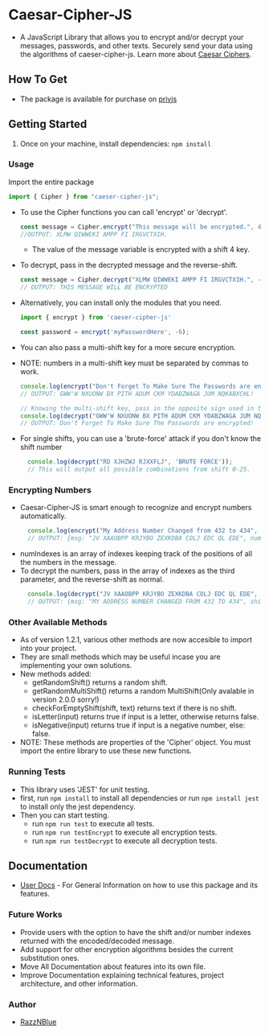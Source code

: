 # Caesar-Cipher-JS
 - A JavaScript Library that allows you to encrypt and/or decrypt your messages, passwords, and other texts. Securely send your data using the algorithms of caeser-cipher-js.
Learn more about [Caesar Ciphers](https://www.sciencedirect.com/topics/computer-science/caesar-cipher).

## How To Get
 - The package is available for purchase on [privjs](https://www.privjs.com/packages/caeser-cipher-js)

## Getting Started
 1) Once on your machine, install dependencies: `npm install`

### Usage

  Import the entire package

  ```js
  import { Cipher } from "caeser-cipher-js"; 
  ```
 - To use the Cipher functions you can call 'encrypt' or 'decrypt'.
    ``` js
    const message = Cipher.encrypt("This message will be encrypted.", 4);
    //OUTPUT: XLMW QIWWEKI AMPP FI IRGVCTXIH.
    ```
   - The value of the message variable is encrypted with a shift 4 key.
  
 - To decrypt, pass in the decrypted message and the reverse-shift.
    ``` js
    const message = Cipher.decrypt("XLMW QIWWEKI AMPP FI IRGVCTXIH.", -4); 
    // OUTPUT: THIS MESSAGE WILL BE ENCRYPTED
    ```

 - Alternatively, you can install only the modules that you need.

   ```js
   import { encrypt } from 'caeser-cipher-js'
   
   const password = encrypt('myPasswordHere', -6);
   ```

 - You can also pass a multi-shift key for a more secure encryption.
 - NOTE: numbers in a multi-shift key must be separated by commas to work.
   ```js
   console.log(encrypt("Don't Forget To Make Sure The Passwords are encrypted!", '3,8,9'));
   // OUTPUT: GWW'W NXUONW BX PITH ADUM CKM YDABZWAGA JUM NQKABXCHL!

   // Knowing the multi-shift key, pass in the opposite sign used in the encryption.
   console.log(decrypt("GWW'W NXUONW BX PITH ADUM CKM YDABZWAGA JUM NQKABXCHL!", '-3,-8,-9'));
   // OUTPUT: Don't Forget To Make Sure The Passwords are encrypted!
   ```

  - For single shifts, you can use a 'brute-force' attack if you don't know the shift number
    ```js
      console.log(decrypt("RD XJHZWJ RJXXFLJ", 'BRUTE FORCE'));
      // This will output all possible combinations from shift 0-25.
    ```

### Encrypting Numbers
 - Caesar-Cipher-JS is smart enough to recognize and encrypt numbers automatically.
    ```js
      console.log(encrypt("My Address Number Changed from 432 to 434", -3));
      // OUTPUT: {msg: "JV XAAOBPP KRJYBO ZEXKDBA COLJ EDC QL EDE", numIndexes: [31, 32, 33, 38, 39, 40], shift: -3}
    ```
 - numIndexes is an array of indexes keeping track of the positions of all the numbers in the message.
 - To decrypt the numbers, pass in the array of indexes as the third parameter, and the reverse-shift as normal.
    ```js
      console.log(decrypt("JV XAAOBPP KRJYBO ZEXKDBA COLJ EDC QL EDE", 3, [31, 32, 33, 38, 39, 40]))
      // OUTPUT: {msg: "MY ADDRESS NUMBER CHANGED FROM 432 TO 434", shift: 3}
    ```

### Other Available Methods
 - As of version 1.2.1, various other methods are now accesible to import into your project.
 - They are small methods which may be useful incase you are implementing your own solutions.
 -  New methods added:
    - getRandomShift() returns a random shift.
    - getRandomMultiShift() returns a random MultiShift(Only avalable in version 2.0.0 sorry!)
    - checkForEmptyShift(shift, text) returns text if there is no shift.
    - isLetter(input) returns true if input is a letter, otherwise returns false.
    - isNegative(input) returns true if input is a negative number, else: false.
  - NOTE: These methods are properties of the 'Cipher' object. You must import the entire library to use these new functions.

### Running Tests
 - This library uses 'JEST' for unit testing.
 - first, run ``` npm install ``` to install all dependencies or run ``` npm install jest ``` to install only the jest dependency.
 - Then you can start testing.
   - run ``` npm run test ``` to execute all tests.
   - run ``` npm run testEncrypt ``` to execute all encryption tests.
   - run ``` npm run testDecrypt ``` to execute all decryption tests.

## Documentation 
   - [User Docs](docs/USER_DOCS.md) - For General Information on how to use this package and its features.

### Future Works
  - Provide users with the option to have the shift and/or number indexes returned with the encoded/decoded message.
  - Add support for other encryption algorithms besides the current substitution ones.
  - Move All Documentation about features into its own file. 
  - Improve Documentation explaining technical features, project architecture, and other information.

### Author
 - [RazzNBlue](https://github.com/RazzNBlue)
